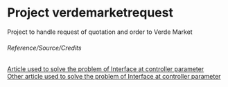 # Project verdemarketrequest
Project to handle request of quotation and order to Verde Market

###### Reference/Source/Credits
[Article used to solve the problem of Interface at controller parameter](https://docs.microsoft.com/en-us/aspnet/core/mvc/advanced/custom-model-binding?view=aspnetcore-5.0)    
[Other article used to solve the problem of Interface at controller parameter](https://stackoverflow.com/questions/14124189/can-i-pass-an-interface-based-object-to-an-mvc-4-webapi-post/22279204)
